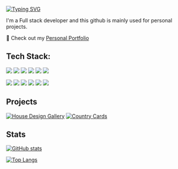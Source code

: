 [![Typing SVG](https://readme-typing-svg.herokuapp.com?color=CEA5F7&lines=Hey+there!+Welcome+to+my+github)](https://git.io/typing-svg)

I'm a Full stack developer and this github is mainly used for personal projects.

👀 Check out my [Personal Portfolio](http://fernandafcorrea.com/)
## Tech Stack:

<img src="https://img.shields.io/badge/React-20232A?style=for-the-badge&logo=react&logoColor=61DAFB"> <img src="https://img.shields.io/badge/HTML-239120?style=for-the-badge&logo=html5&logoColor=white">
<img src="https://img.shields.io/badge/CSS-239120?&style=for-the-badge&logo=css3&logoColor=white"> <img src="https://img.shields.io/badge/JavaScript-323330?style=for-the-badge&logo=javascript&logoColor=F7DF1E">
<img src="https://img.shields.io/badge/Python-14354C?style=for-the-badge&logo=python&logoColor=white">
<img src="https://img.shields.io/badge/Flask-000000?style=for-the-badge&logo=flask&logoColor=white"> 

<img src="https://img.shields.io/badge/mongodb%20-%2347A248svg?&style=for-the-badge&logo=mongodb&logoColor=white"> <img src="https://img.shields.io/badge/git%20-%23F05032.svg?&style=for-the-badge&logo=git&logoColor=white"/>
<img src="http://img.shields.io/badge/-VS%20Code-000000?style=for-the-badge&logo=Visual-studio-code&logoColor=blue"> 
<img src="https://img.shields.io/badge/Heroku-430098?style=for-the-badge&logo=heroku&logoColor=white"> 
<img src="https://img.shields.io/badge/GitHub-100000?style=for-the-badge&logo=github&logoColor=white">
<img src="https://img.shields.io/badge/PostgreSQL-316192?style=for-the-badge&logo=postgresql&logoColor=white"> 

## Projects
[![House Design Gallery](https://github-readme-stats.vercel.app/api/pin/?username=ffrancacorrea&repo=house-design-gallery&theme=material-palenight)](https://github.com/ffrancacorrea/house-design-gallery)
[![Country Cards](https://github-readme-stats.vercel.app/api/pin/?username=ffrancacorrea&repo=country-cards&theme=material-palenight)](https://github.com/ffrancacorrea/ffrancacorrea/country-cards)

## Stats

[![GitHub stats](https://github-readme-stats.vercel.app/api?username=ffrancacorrea&show_icons=true&theme=material-palenight)](https://github.com/anuraghazra/github-readme-stats)

[![Top Langs](https://github-readme-stats.vercel.app/api/top-langs/?username=ffrancacorrea&layout=compact&theme=material-palenight)](https://github.com/anuraghazra/github-readme-stats)

